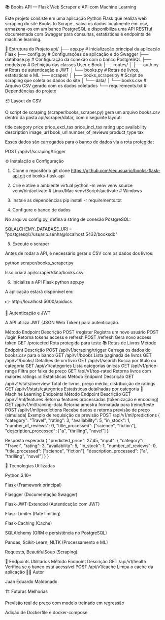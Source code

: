 📚 Books API — Flask Web Scraper e API com Machine Learning

Este projeto consiste em uma aplicação Python Flask que realiza web scraping do site Books to Scrape
, salva os dados localmente em .csv, armazena-os em um banco PostgreSQL e disponibiliza uma API RESTful documentada com Swagger para consultas, estatísticas e endpoints de machine learning.

🧩 Estrutura do Projeto
api/
├── app.py                # Inicialização principal da aplicação Flask
├── config.py             # Configurações da aplicação e do Swagger
├── database.py           # Configuração da conexão com o banco PostgreSQL
├── models.py             # Definição das classes User e Book
├── routes/
│   ├── auth.py           # Rotas de autenticação e JWT
│   └── books.py          # Rotas de livros, estatísticas e ML
├── scraper/
│   ├── books_scraper.py  # Script de scraping que coleta os dados do site
│   └── data/
│       └── books.csv     # Arquivo CSV gerado com os dados coletados
└── requirements.txt       # Dependências do projeto

📦 Layout do CSV

O script de scraping (scraper/books_scraper.py) gera um arquivo books.csv dentro da pasta api/scraper/data/, com o seguinte layout:

title
category
price
price_excl_tax
price_incl_tax
rating
upc
availability
description
image_url
book_url
number_of_reviews
product_type
tax


Esses dados são carregados para o banco de dados via a rota protegida:

POST /api/v1/scraping/trigger

⚙️ Instalação e Configuração
1. Clone o repositório
git clone https://github.com/seuusuario/books-flask-api.git
cd books-flask-api

2. Crie e ative o ambiente virtual
python -m venv venv
source venv/bin/activate     # Linux/Mac
venv\Scripts\activate        # Windows

3. Instale as dependências
pip install -r requirements.txt

4. Configure o banco de dados

No arquivo config.py, defina a string de conexão PostgreSQL:

SQLALCHEMY_DATABASE_URI = "postgresql://usuario:senha@localhost:5432/booksdb"

5. Execute o scraper

Antes de rodar a API, é necessário gerar o CSV com os dados dos livros:

python scraper/books_scraper.py


Isso criará api/scraper/data/books.csv.

6. Inicialize a API Flask
python app.py


A aplicação estará disponível em:

👉 http://localhost:5000/apidocs

🔐 Autenticação e JWT

A API utiliza JWT (JSON Web Token) para autenticação.

Método	Endpoint	Descrição
POST	/register	Registra um novo usuário
POST	/login	Retorna tokens access e refresh
POST	/refresh	Gera novo access token
GET	/protected	Rota protegida para teste
📚 Rotas de Livros
Método	Endpoint	Descrição
POST	/api/v1/scraping/trigger	Carrega os dados do books.csv para o banco
GET	/api/v1/books	Lista paginada de livros
GET	/api/v1/books/<id>	Detalhes de um livro
GET	/api/v1/search	Busca por título ou categoria
GET	/api/v1/categories	Lista categorias únicas
GET	/api/v1/price-range	Filtra por faixa de preço
GET	/api/v1/top-rated	Retorna livros com maiores ratings
📊 Estatísticas
Método	Endpoint	Descrição
GET	/api/v1/stats/overview	Total de livros, preço médio, distribuição de ratings
GET	/api/v1/stats/categories	Estatísticas detalhadas por categoria
🤖 Machine Learning Endpoints
Método	Endpoint	Descrição
GET	/api/v1/ml/features	Retorna features processadas (tokenização e encoding)
GET	/api/v1/ml/training-data	Retorna amostra formatada para treino/teste
POST	/api/v1/ml/predictions	Recebe dados e retorna previsão de preço (simulada)
Exemplo de requisição de previsão
POST /api/v1/ml/predictions
{
  "category": "Travel",
  "rating": 3,
  "availability": 5,
  "in_stock": 1,
  "number_of_reviews": 0,
  "title_processed": ["science", "fiction"],
  "description_processed": ["a", "thrilling", "novel"]
}

Resposta esperada
{
  "predicted_price": 27.45,
  "input": {
    "category": "Travel",
    "rating": 3,
    "availability": 5,
    "in_stock": 1,
    "number_of_reviews": 0,
    "title_processed": ["science", "fiction"],
    "description_processed": ["a", "thrilling", "novel"]
  }
}

🧠 Tecnologias Utilizadas

Python 3.10+

Flask (Framework principal)

Flasgger (Documentação Swagger)

Flask-JWT-Extended (Autenticação com JWT)

Flask-Limiter (Rate limiting)

Flask-Caching (Cache)

SQLAlchemy (ORM e persistência no PostgreSQL)

Pandas, Scikit-Learn, NLTK (Processamento e ML)

Requests, BeautifulSoup (Scraping)

🧰 Endpoints Utilitários
Método	Endpoint	Descrição
GET	/api/v1/health	Verifica se o banco está acessível
POST	/api/v1/cache	Limpa o cache da aplicação
🧑‍💻 Autor

Juan Eduardo Maldonado

🏗️ Futuras Melhorias

Previsão real de preço com modelo treinado em regressão

Adição de Dockerfile e docker-compose
